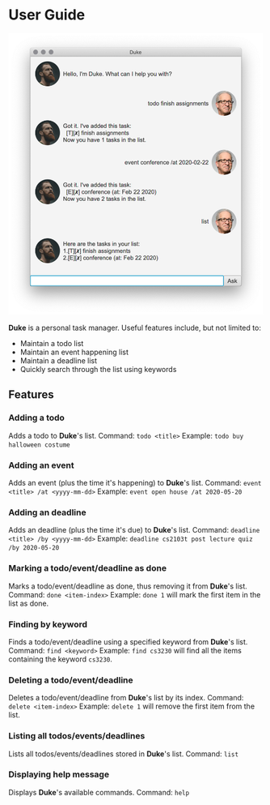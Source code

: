 # User Guide

![Duke Screenshot](/docs/Ui.png)

**Duke** is a personal task manager. Useful features include, but not limited to:
* Maintain a todo list
* Maintain an event happening list
* Maintain a deadline list
* Quickly search through the list using keywords

## Features

### Adding a todo

Adds a todo to **Duke**'s list.
Command: `todo <title>`
Example: `todo buy halloween costume`

### Adding an event

Adds an event (plus the time it's happening) to **Duke**'s list.
Command: `event <title> /at <yyyy-mm-dd>`
Example: `event open house /at 2020-05-20`

### Adding an deadline

Adds an deadline (plus the time it's due) to **Duke**'s list.
Command: `deadline <title> /by <yyyy-mm-dd>`
Example: `deadline cs2103t post lecture quiz /by 2020-05-20`

### Marking a todo/event/deadline as done

Marks a todo/event/deadline as done, thus removing it from **Duke**'s list.
Command: `done <item-index>`
Example: `done 1` will mark the first item in the list as done.

### Finding by keyword

Finds a todo/event/deadline using a specified keyword from **Duke**'s list.
Command: `find <keyword>`
Example: `find cs3230` will find all the items containing the keyword `cs3230`.

### Deleting a todo/event/deadline

Deletes a todo/event/deadline from **Duke**'s list by its index.
Command: `delete <item-index>`
Example: `delete 1` will remove the first item from the list.

### Listing all todos/events/deadlines

Lists all todos/events/deadlines stored in **Duke**'s list.
Command: `list`

### Displaying help message

Displays **Duke**'s available commands.
Command: `help`
